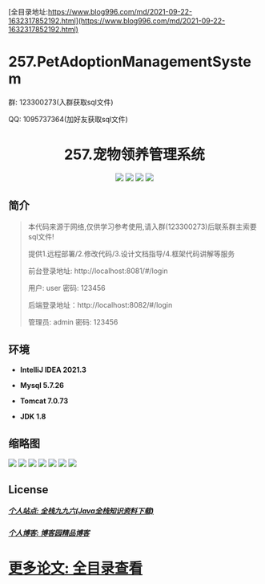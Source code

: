 [全目录地址:https://www.blog996.com/md/2021-09-22-1632317852192.html](https://www.blog996.com/md/2021-09-22-1632317852192.html)
# 257.PetAdoptionManagementSystem

<p>群: 123300273(入群获取sql文件)</p>
<p>QQ: 1095737364(加好友获取sql文件)</p>

<p><h1 align="center">257.宠物领养管理系统</h1></p>


<p align="center">
	<img src="https://img.shields.io/badge/jdk-1.8-orange.svg"/>
    <img src="https://img.shields.io/badge/springboot-5.x-lightgrey.svg"/>
    <img src="https://img.shields.io/badge/vue-3.x-blue.svg"/>
    <img src="https://img.shields.io/badge/mybatis-5.x-yellow.svg"/>
</p>

## 简介

> 本代码来源于网络,仅供学习参考使用,请入群(123300273)后联系群主索要sql文件!
>
> 提供1.远程部署/2.修改代码/3.设计文档指导/4.框架代码讲解等服务
>
> 前台登录地址: http://localhost:8081/#/login
>
> 用户: user 密码: 123456
>
> 后端登录地址：http://localhost:8082/#/login
>
> 管理员: admin   密码: 123456
>

## 环境

- <b>IntelliJ IDEA 2021.3</b>

- <b>Mysql 5.7.26</b>

- <b>Tomcat 7.0.73</b>

- <b>JDK 1.8</b>




## 缩略图

![](https://img2023.cnblogs.com/blog/588112/202306/588112-20230629190710038-1496203767.png)
![](https://img2023.cnblogs.com/blog/588112/202306/588112-20230629190719589-128980469.png)
![](https://img2023.cnblogs.com/blog/588112/202306/588112-20230629190726807-1953135868.png)
![](https://img2023.cnblogs.com/blog/588112/202306/588112-20230629190731562-2128885368.png)
![](https://img2023.cnblogs.com/blog/588112/202306/588112-20230629190737069-601057791.png)
![](https://img2023.cnblogs.com/blog/588112/202306/588112-20230629190742051-586940959.png)
![](https://img2023.cnblogs.com/blog/588112/202306/588112-20230629190746060-1519311107.png)





## License

##### [个人站点: 全栈九九六(Java全栈知识资料下载)](https://www.blog996.com/)
##### [个人博客: 博客园精品博客](https://www.cnblogs.com/yysbolg/)
# [更多论文: 全目录查看](https://www.blog996.com/md/2021-09-22-1632317852192.html)



